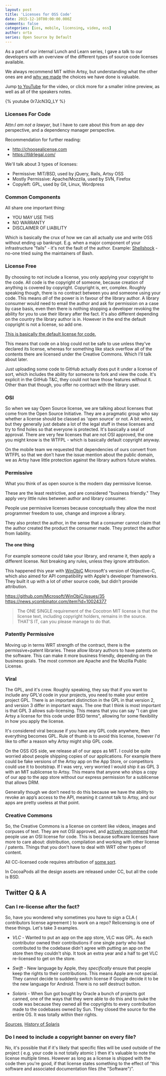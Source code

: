 ```yaml
---
layout: post
title: 'Licenses for OSS Code'
date: 2015-12-10T00:00:00.000Z
comments: false
categories: [ios, mobile, licensing, video, oss]
author: orta
series: Open Source by Default
---
```


As a part of our internal Lunch and Learn series, I  gave a talk to our developers with an overview of the different types of source code licenses available.

We always recommend MIT within Artsy, but understanding what the other ones are and [why we made](https://artsy.github.io/blog/2012/01/29/how-art-dot-sy-uses-github-to-build-art-dot-sy/) the choices we have done is valuable.

Jump [to YouTube](https://www.youtube.com/watch?v=0r7JcN3Q_LY) for the video, or click more for a smaller inline preview, as well as all of the speakers notes.

<!-- more -->

{% youtube 0r7JcN3Q_LY %}

### Licenses For Code

Attn:*I am not a lawyer*, but I have to care about this from an app dev perspective, and a dependency manager perspective.

Recommendation for further reading:

* http://choosealicense.com
* https://tldrlegal.com/

We'll talk about 3 types of licenses:

- Permissive: MIT/BSD, used by jQuery, Rails, Artsy OSS
- Mostly Permissive: Apache/Mozzila, used by SVN, Firefox
- Copyleft: GPL, used by Git, Linux, Wordpress

### Common Components

All share one important thing:

  * YOU MAY USE THIS
  * NO WARRANTY
  * DISCLAIMER OF LIABILITY

Which is basically the crux of how we can all actually use and write OSS without ending up bankrupt. E.g. when a major component of your infrastructure "fails" - it's not the fault of the author. Example: [Shellshock](https://en.wikipedia.org/wiki/Shellshock_(software_bug)) - no-one tried suing the maintainers of Bash.

### License Free

By choosing to not include a license, you only applying your copyright to the code. All code is the copyright of someone, because creation of anything is covered by copyright. Copyright is, err, complex. Roughly speaking though, there is no contract between you and someone using your code. This means _all_ of the power is in favour of the library author. A library consumer would need to email the author and ask for permission on a case by case basis, even then there is nothing stopping a developer revoking the ability for you to use their library after the fact. It's also different depending on the country the library author is in. However in the end the default copyright is not a license, so add one.


[This is basically the default license for code. ](http://blog.codinghorror.com/pick-a-license-any-license/)

This means that code on a blog could not be safe to use unless they've declared its license, whereas for something like stack overflow all of the contents there are licensed under the Creative Commons. Which I'll talk about later.

Just uploading some code to GitHub actually does put it under a license of sort, which includes the ability for someone to fork and view the code. It's explicit in the GitHub T&C, they could not have those features without it. Other than that though, you offer no contract with the library user.

### OSI

So when we say Open Source license, we are talking about licenses that come from the Open Source Initiative. They are a pragmatic group who say whether a license should be classed as 'open source' or not. A bit weird, but they generally just debate a lot of the legal stuff in these licenses and try to find holes so that everyone is protected. It's basically a seal of approval. There are very few licenses that are not OSI approved, the one you might know is the WTFPL - which is basically default copyright anyway.

On the mobile team we requested that dependencies of ours convert from WTFPL so that we don’t have the issue mention about the public domain, we as Artsy have little protection against the library authors future wishes.

### Permissive

What you think of as open source is the modern day permissive license.

These are the least restrictive, and are considered "business friendly." They apply very little rules between author and library consumer.

People use permissive licenses because conceptually they allow the most programmer freedom to use, change and improve a library.

They also protect the author, in the sense that a consumer cannot claim that the author created the product the consumer made. They protect the author from liability.

#### The one thing

For example someone could take your library, and rename it, then apply a different license. Not breaking any rules, unless they ignore attribution.

This happened this year with [WinObjC](https://github.com/Microsoft/WinObjC)
Microsoft's version of Objective-C, which also aimed for API compatibility with Apple's developer frameworks. They built it up with a lot of other source code, but didn't provide attribution.

https://github.com/Microsoft/WinObjC/issues/35
https://news.ycombinator.com/item?id=10024377

> The ONE SINGLE requirement of the Cocotron MIT license is that the license text, including copyright holders, remains in the source. THAT'S IT, can you please manage to do that.


### Patently Permissive

Moving up in terms WRT strength of the contract, there is the permissive+patent libraries. These allow library authors to have patents on the software. This can make it more business friendly, depending on the business goals. The most common are Apache and the Mozilla Public License.

### Viral

The GPL, and it's crew. Roughly speaking, they say that if you want to include any GPL'd code in your projects, you need to make your entire project GPL. There is an important distinction in the GPL in that version 2, and version 3 differ in important ways. The one that I think is most important is that GPL 3 allows sub-licensing. This means that you can say "I can give Artsy a license for this code under BSD terms", allowing for some flexibility in how you apply the license.

It's considered viral because if you have any GPL code anywhere, then everything becomes GPL.  Rule of thumb is to avoid this license, however I'd like to offer a reason why Artsy might ship GPL code.

On the OSS iOS side, we release all of our apps as MIT. I could be quite worried about people shipping copies of our applications. For example there could be fake versions of the Artsy app on the App Store, or competitors could use it to bootstrap. If I was very, very worried I would ship it as GPL 3 with an MIT sublicense to Artsy. This means that anyone who ships a copy of our app to the app store without our express permission for a sublicense that allows DRM.

Generally though we don’t need to do this because we have the ability to revoke an app’s access to the API, meaning it cannot talk to Artsy, and our apps are pretty useless at that point.

### Creative Commons

So, the Creative Commons is a license on content like videos, images and corpuses of text. They are not OSI approved, and [actively recommend](https://wiki.creativecommons.org/wiki/Frequently_Asked_Questions#Can_I_use_a_Creative_Commons_license_for_software.3F) that people use an OSI license for code. This is because software licenses have more to care about: distribution, compilation  and working with other license / patents. Things that you don't have to deal with WRT other types of content.

All CC-licensed code requires attribution of [some sort](http://blog.stackoverflow.com/2009/06/attribution-required/).

In CocoaPods all the design assets are released under CC, but all the code is BSD.

## Twitter Q & A

### Can I re-license after the fact?

So, have you wondered why sometimes you have to sign a CLA ( contributors license agreement ) to work on a repo? Relicensing is one of these things. Let's take 3 examples.

* *VLC* - Wanted to put an app on the app store, VLC was GPL. As each contributor owned their contributions if one single party who had contributed to the codebase didn't agree with putting an app on the store then they couldn't ship. It took an extra year and a half to get VLC re-licensed to get on the store.

* *Swift* - New language by Apple, they _specifically_ ensure that people keep the rights to their contributions. This means Apple are not special. They cannot decide to suddenly switch license if Google decide it to be the new language for Android. There is no self destruct button.

* *Solaris* - When Sun got bought by Oracle a bunch of projects got canned, one of the ways that they were able to do this and to nuke the code was because they owned all the copyrights to every contribution made to the codebases owned by Sun. They closed the source for the entire OS. It was totally within their rights.

[Sources](https://news.ycombinator.com/item?id=10669891), [History of Solaris](https://www.youtube.com/watch?v=-zRN7XLCRhc)

###  Do I need to include a copyright banner on every file?

No, it's possible that if it's likely that specific files will be used outside of the project ( e.g. your code is not totally atomic ) then it's valuable to note the license multiple times. However as long as a license is shipped with the code then you're good, if that license states something to the effect of “this software and associated documentation files (the "Software")”.
